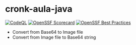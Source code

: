 # cronk-aula-java

[![CodeQL](https://github.com/ossf/scorecard-action/actions/workflows/codeql-analysis.yml/badge.svg)](https://github.com/DCMFC/cronk-aula-java/blob/main/.github/workflows/codeql.yml)
[![OpenSSF Scorecard](https://api.scorecard.dev/projects/github.com/ossf/scorecard-action/badge)](https://scorecard.dev/viewer/?uri=github.com/DCMFC/cronk-aula-java)
[![OpenSSF Best Practices](https://www.bestpractices.dev/projects/10421/badge)](https://www.bestpractices.dev/projects/10421)


- Convert from Base64 to Image file
- Convert from Image file to Base64 string
